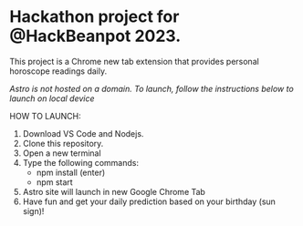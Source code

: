 # Hackathon project for @HackBeanpot 2023.

This project is a Chrome new tab extension that provides personal horoscope readings daily. 

_Astro is not hosted on a domain. To launch, follow the instructions below to launch on local device_

HOW TO LAUNCH:

1. Download VS Code and Nodejs.
2. Clone this repository.
3. Open a new terminal
4. Type the following commands:
     - npm install (enter)
     - npm start
5. Astro site will launch in new Google Chrome Tab
6. Have fun and get your daily prediction based on your birthday (sun sign)!
     
